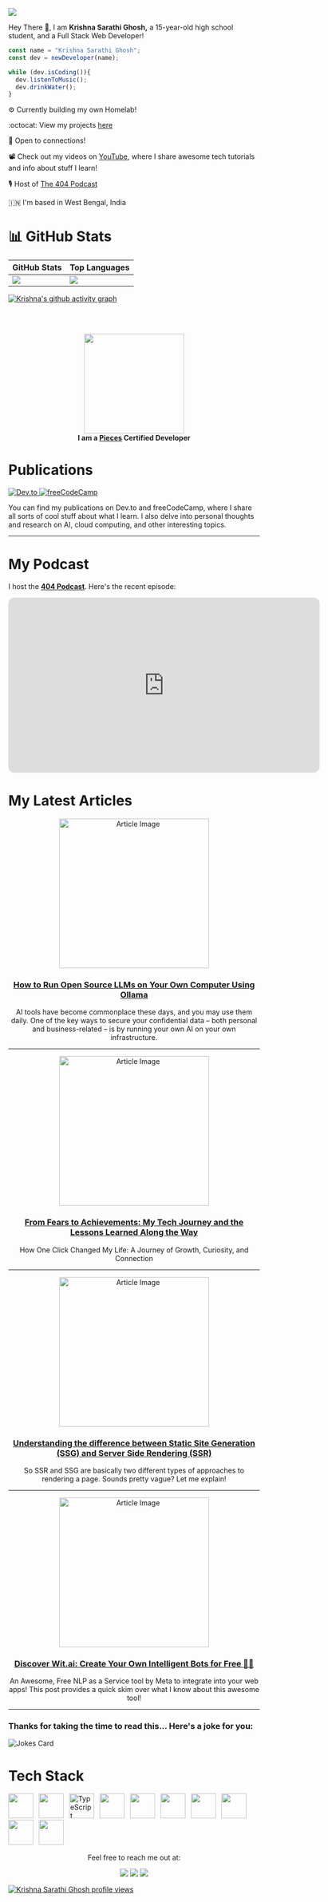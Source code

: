 <p>
  <img src="https://pbs.twimg.com/profile_banners/1495009262070026242/1732354743/1500x500">
</p>

Hey There 👋, I am **Krishna Sarathi Ghosh,** a 15-year-old high school student, and a Full Stack Web Developer!


```js
const name = "Krishna Sarathi Ghosh";
const dev = newDeveloper(name);

while (dev.isCoding()){
  dev.listenToMusic();
  dev.drinkWater();
}

```

⚙️ Currently building my own Homelab!

:octocat: View my projects <a href="https://github.com/imkrishnasarathi">here</a>

🤝 Open to connections!

📽 Check out my videos on [YouTube](https://youtube.com/@krishcodes), where I share awesome tech tutorials and info about stuff I learn!

🎙️ Host of [The 404 Podcast](https://www.youtube.com/@krishcodes/podcasts)

🇮🇳 I'm based in West Bengal, India

# **📊 GitHub Stats**

| GitHub Stats | Top Languages |
|--------------|---------------|
| ![](https://github-readme-stats.vercel.app/api?username=imkrishnasarathi&theme=nightowl&hide_border=false&include_all_commits=false&count_private=false) | ![](https://github-readme-stats.vercel.app/api/top-langs/?username=imkrishnasarathi&theme=nightowl&hide_border=false&include_all_commits=false&count_private=false&layout=compact) |

[![Krishna's github activity graph](https://github-readme-activity-graph.vercel.app/graph?username=imkrishnasarathi&theme=react-dark)](https://github.com/imkrishnasarathi/github-readme-activity-graph)

<!--START_SECTION:waka-->
<!--END_SECTION:waka-->

<br/><br/>

<div align="center">
    <img src="https://github.com/user-attachments/assets/91efd412-9d69-427b-ac6a-64ed8bf90c07" width="200" height="200">
    <br/>
    <strong>I am a <a href="https://badgr.com/public/assertions/Adf8q6OEQuKlvaxDFCkfkg">Pieces</a> Certified Developer</strong>
</div>

# Publications
<div>
  <a href="https://dev.to/krishnasarathi">
    <img src="https://img.shields.io/badge/dev.to-0A0A0A?style=for-the-badge&logo=dev.to&logoColor=white" target="_blank" alt="Dev.to">
  </a>
  <a href="https://freecodecamp.org/news/author/imkrishnasarathi/">
    <img src="https://img.shields.io/badge/freeCodeCamp-4C4C4C?style=for-the-badge&logo=freecodecamp&logoColor=white" target="_blank" alt="freeCodeCamp">
  </a>
</div>

You can find my publications on Dev.to and freeCodeCamp, where I share all sorts of cool stuff about what I learn.
I also delve into personal thoughts and research on AI, cloud computing, and other interesting topics.

---

# My Podcast

I host the [**404 Podcast**](https://open.spotify.com/show/51YlbX6RvxjYNbMuaqWE3P?si=dbe0d5fe566748bd). Here's the recent episode:
<iframe style="border-radius:12px" src="https://open.spotify.com/embed/show/51YlbX6RvxjYNbMuaqWE3P/video?utm_source=generator" width="624" height="351" frameBorder="0" allowfullscreen="" allow="autoplay; clipboard-write; encrypted-media; fullscreen; picture-in-picture" loading="lazy"></iframe>



# My Latest Articles

<div>
  <div align="center">
    <a href="https://www.freecodecamp.org/news/how-to-run-open-source-llms-on-your-own-computer-using-ollama/" target="_blank">
      <img src="https://cdn.hashnode.com/res/hashnode/image/upload/v1734681473969/20c1a1cd-898a-4f48-a26f-d2d3d2917efc.png" alt="Article Image" width="300">
    </a>
    <h3><a href="https://www.freecodecamp.org/news/how-to-run-open-source-llms-on-your-own-computer-using-ollama/" target="_blank">How to Run Open Source LLMs on Your Own Computer Using Ollama</a></h3>
    <p>AI tools have become commonplace these days, and you may use them daily. One of the key ways to secure your confidential data – both personal and business-related – is by running your own AI on your own infrastructure.</p>
  </div>

  ---
  
  <div align="center">
    <a href="https://dev.to/krishnasarathi/from-fears-to-achievements-my-tech-journey-and-the-lessons-learned-along-the-way-2mhi" target="_blank">
      <img src="https://img.freepik.com/premium-vector/progress-man-walking-up-stairs-their-goal-motivation-path-target-s-achievement_70921-1811.jpg" alt="Article Image" width="300">
    </a>
    <h3><a href="https://dev.to/krishnasarathi/from-fears-to-achievements-my-tech-journey-and-the-lessons-learned-along-the-way-2mhi" target="_blank">From Fears to Achievements: My Tech Journey and the Lessons Learned Along the Way</a></h3>
    <p>How One Click Changed My Life: A Journey of Growth, Curiosity, and Connection</p>
  </div>

  ---

  <div align="center">
    <a href="https://dev.to/krishnasarathi/understanding-the-difference-between-static-site-generation-ssg-and-server-side-rendering-ssr-bbk" target="_blank">
      <img src="https://media2.dev.to/dynamic/image/width=1000,height=420,fit=cover,gravity=auto,format=auto/https%3A%2F%2Fdev-to-uploads.s3.amazonaws.com%2Fuploads%2Farticles%2Fgbsj22505e9smoku8irh.jpeg" alt="Article Image" width="300">
    </a>
    <h3><a href="https://dev.to/krishnasarathi/understanding-the-difference-between-static-site-generation-ssg-and-server-side-rendering-ssr-bbk" target="_blank">Understanding the difference between Static Site Generation (SSG) and Server Side Rendering (SSR)</a></h3>
    <p>So SSR and SSG are basically two different types of approaches to rendering a page. Sounds pretty vague? Let me explain!</p>
  </div>

  ---

  <div align="center">
    <a href="https://dev.to/krishnasarathi/discover-witai-create-your-own-intelligent-bots-for-free-1g4j" target="_blank">
      <img src="https://media2.dev.to/dynamic/image/width=1000,height=420,fit=cover,gravity=auto,format=auto/https%3A%2F%2Fdev-to-uploads.s3.amazonaws.com%2Fuploads%2Farticles%2Fe14a38lxzj99egcmesn5.jpeg" alt="Article Image" width="300">
    </a>
    <h3><a href="https://dev.to/krishnasarathi/discover-witai-create-your-own-intelligent-bots-for-free-1g4j" target="_blank">Discover Wit.ai: Create Your Own Intelligent Bots for Free 🚀🤖</a></h3>
    <p>An Awesome, Free NLP as a Service tool by Meta to integrate into your web apps! This post provides a quick skim over what I know about this awesome tool!</p>
  </div>

  ---

</div>


### Thanks for taking the time to read this... Here's a joke for you:

![Jokes Card](https://readme-jokes.vercel.app/api)

# **Tech Stack**
<img height="50" src="https://cdn.jsdelivr.net/gh/devicons/devicon@latest/icons/go/go-original.svg" />&ensp;
<img height="50" src="https://cdn.jsdelivr.net/gh/devicons/devicon/icons/python/python-original.svg" />&ensp;
<img height="50" src="https://cdn.jsdelivr.net/gh/devicons/devicon/icons/typescript/typescript-original.svg" alt="TypeScript" />&ensp;
<img height="50" src="https://cdn.jsdelivr.net/gh/devicons/devicon/icons/react/react-original.svg" />&ensp;
<img height="50" src="https://cdn.jsdelivr.net/gh/devicons/devicon/icons/nodejs/nodejs-original.svg" />&ensp;
<img height="50" src="https://cdn.jsdelivr.net/gh/devicons/devicon@latest/icons/tailwindcss/tailwindcss-original.svg" />&ensp;
<img height="50" src="https://cdn.jsdelivr.net/gh/devicons/devicon@latest/icons/sass/sass-original.svg"/>&ensp;
<img height="50" src="https://cdn.jsdelivr.net/gh/devicons/devicon@latest/icons/nextjs/nextjs-original.svg"/>&ensp;
<img height="50" src="https://cdn.jsdelivr.net/gh/devicons/devicon@latest/icons/figma/figma-original.svg"/>&ensp;
<img height="50" src="https://cdn.jsdelivr.net/gh/devicons/devicon@latest/icons/swift/swift-original.svg"/>&ensp;

<rect fill="white" />

<div align='center'> 
  Feel free to reach me out at:
  <br>
  <p align="center">
  <a href="https://dev.to/krishnasarathi"><img src="https://img.shields.io/badge/dev.to-0A0A0A?style=for-the-badge&logo=dev.to&logoColor=white"></a> 
  <a href="https://twitter.com/intent/follow?screen_name=codeskae"><img src="https://img.shields.io/badge/Twitter-1DA1F2?style=for-the-badge&logo=twitter&logoColor=white"></a>
  <a href="mailto:krishnasarathishem+githubprofile@gmail.com"><img src="https://img.shields.io/badge/mail-EA4335?style=for-the-badge&logo=gmail&logoColor=white"></a>
</p>
</div>

[![Krishna Sarathi Ghosh profile views](https://u8views.com/api/v1/github/profiles/85837080/views/day-week-month-total-count.svg)](https://u8views.com/github/imkrishnasarathi)




